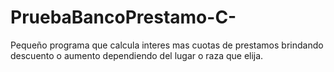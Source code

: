 # PruebaBancoPrestamo-C-
Pequeño programa que calcula interes mas cuotas de prestamos brindando descuento o aumento dependiendo del lugar o raza que elija.
